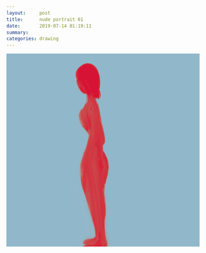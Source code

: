 ```yaml
---
layout:     post
title:      nude portrait 61
date:       2019-07-14 01:19:11
summary:    
categories: drawing
---
```

![nude portrait 61](/images/diary/nude-portrait-61.png ".")
